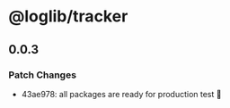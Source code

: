 # @loglib/tracker

## 0.0.3

### Patch Changes

- 43ae978: all packages are ready for production test 🚀
